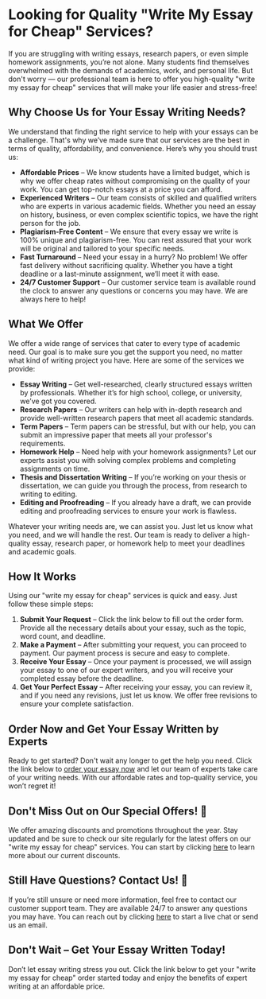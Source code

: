 # Looking for Quality "Write My Essay for Cheap" Services?

If you are struggling with writing essays, research papers, or even simple homework assignments, you’re not alone. Many students find themselves overwhelmed with the demands of academics, work, and personal life. But don't worry — our professional team is here to offer you high-quality "write my essay for cheap" services that will make your life easier and stress-free!

## Why Choose Us for Your Essay Writing Needs?

We understand that finding the right service to help with your essays can be a challenge. That's why we’ve made sure that our services are the best in terms of quality, affordability, and convenience. Here’s why you should trust us:

- **Affordable Prices** – We know students have a limited budget, which is why we offer cheap rates without compromising on the quality of your work. You can get top-notch essays at a price you can afford.
- **Experienced Writers** – Our team consists of skilled and qualified writers who are experts in various academic fields. Whether you need an essay on history, business, or even complex scientific topics, we have the right person for the job.
- **Plagiarism-Free Content** – We ensure that every essay we write is 100% unique and plagiarism-free. You can rest assured that your work will be original and tailored to your specific needs.
- **Fast Turnaround** – Need your essay in a hurry? No problem! We offer fast delivery without sacrificing quality. Whether you have a tight deadline or a last-minute assignment, we’ll meet it with ease.
- **24/7 Customer Support** – Our customer service team is available round the clock to answer any questions or concerns you may have. We are always here to help!

## What We Offer

We offer a wide range of services that cater to every type of academic need. Our goal is to make sure you get the support you need, no matter what kind of writing project you have. Here are some of the services we provide:

- **Essay Writing** – Get well-researched, clearly structured essays written by professionals. Whether it’s for high school, college, or university, we’ve got you covered.
- **Research Papers** – Our writers can help with in-depth research and provide well-written research papers that meet all academic standards.
- **Term Papers** – Term papers can be stressful, but with our help, you can submit an impressive paper that meets all your professor's requirements.
- **Homework Help** – Need help with your homework assignments? Let our experts assist you with solving complex problems and completing assignments on time.
- **Thesis and Dissertation Writing** – If you’re working on your thesis or dissertation, we can guide you through the process, from research to writing to editing.
- **Editing and Proofreading** – If you already have a draft, we can provide editing and proofreading services to ensure your work is flawless.

Whatever your writing needs are, we can assist you. Just let us know what you need, and we will handle the rest. Our team is ready to deliver a high-quality essay, research paper, or homework help to meet your deadlines and academic goals.

## How It Works

Using our "write my essay for cheap" services is quick and easy. Just follow these simple steps:

1. **Submit Your Request** – Click the link below to fill out the order form. Provide all the necessary details about your essay, such as the topic, word count, and deadline.
2. **Make a Payment** – After submitting your request, you can proceed to payment. Our payment process is secure and easy to complete.
3. **Receive Your Essay** – Once your payment is processed, we will assign your essay to one of our expert writers, and you will receive your completed essay before the deadline.
4. **Get Your Perfect Essay** – After receiving your essay, you can review it, and if you need any revisions, just let us know. We offer free revisions to ensure your complete satisfaction.

## Order Now and Get Your Essay Written by Experts

Ready to get started? Don't wait any longer to get the help you need. Click the link below to [order your essay now](https://tinyurl.com/topessay?keyword=write+my+essay+for+cheap) and let our team of experts take care of your writing needs. With our affordable rates and top-quality service, you won’t regret it!

## Don't Miss Out on Our Special Offers! 🎉

We offer amazing discounts and promotions throughout the year. Stay updated and be sure to check our site regularly for the latest offers on our "write my essay for cheap" services. You can start by clicking [here](https://tinyurl.com/topessay?keyword=write+my+essay+for+cheap) to learn more about our current discounts.

## Still Have Questions? Contact Us! 💬

If you’re still unsure or need more information, feel free to contact our customer support team. They are available 24/7 to answer any questions you may have. You can reach out by clicking [here](https://tinyurl.com/topessay?keyword=write+my+essay+for+cheap) to start a live chat or send us an email.

## Don't Wait – Get Your Essay Written Today!

Don’t let essay writing stress you out. Click the link below to get your "write my essay for cheap" order started today and enjoy the benefits of expert writing at an affordable price.
